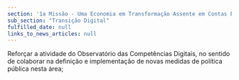 ```yaml
---
section: '1a Missão - Uma Economia em Transformação Assente em Contas Equilibradas'
sub_section: "Transição Digital"
fulfilled_date: null
links_to_news_articles: null
---
```


Reforçar a atividade do Observatório das Competências Digitais, no sentido de colaborar na definição e implementação de novas medidas de política pública nesta área;